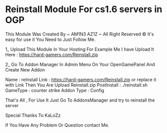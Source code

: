 # Reinstall Module For cs1.6 servers in OGP
This Module Was Created By ~ AM1N3 AZ1Z ~ All Right Reserved ©
It's easy for use it You Need to Just Follow Me.

1_ Upload This Module In Your Hosting For Example Me I have Upload It Here : https://hard-gamers.com/Reinstall.zip

2_ Go To Addon Manager In Admin Menu On Your OpenGamePanel And Create New Addon

Name : reInstall
Link : https://hard-gamers.com/Reinstall.zip or replace it with Link Then You Are Upload Reinstall.zip
PostInstall : ./reinstall.sh
GameType : counter strike
Addon Type : Config

That's All , For Use It Just Go To AddonsManager and try to reinstall the server

Special Thanks To KaLoZz

If You Have Any Problem Or Question contact Me.
